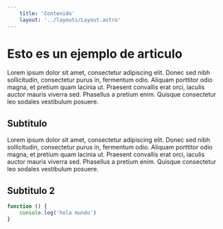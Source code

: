 ```yaml
---
    title: 'Contenido'
    layout: '../layouts/Layout.astro'
---
```


# Esto es un ejemplo de articulo

Lorem ipsum dolor sit amet, consectetur adipiscing elit. Donec sed nibh sollicitudin, consectetur purus in, fermentum odio. Aliquam porttitor odio magna, et pretium quam lacinia ut. Praesent convallis erat orci, iaculis auctor mauris viverra sed. Phasellus a pretium enim. Quisque consectetur leo sodales vestibulum posuere.

## Subtitulo

Lorem ipsum dolor sit amet, consectetur adipiscing elit. Donec sed nibh sollicitudin, consectetur purus in, fermentum odio. Aliquam porttitor odio magna, et pretium quam lacinia ut. Praesent convallis erat orci, iaculis auctor mauris viverra sed. Phasellus a pretium enim. Quisque consectetur leo sodales vestibulum posuere.

## Subtitulo 2

```javascript
function () {
    console.log('hola mundo')
}
```

